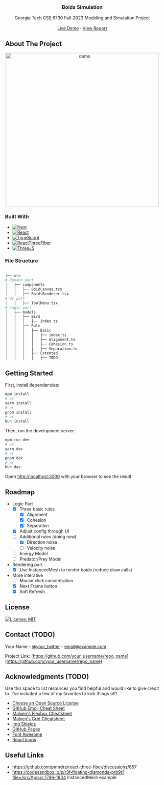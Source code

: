 
<br />
<div align="center">
  <!-- <a href="https://github.com/othneildrew/Best-README-Template">
    <img src="images/logo.png" alt="Logo" width="80" height="80">
  </a> -->

  <h3 align="center">Boids Simulation</h3>

  <p align="center">
    Georgia Tech CSE 6730 Fall-2023 Modeling and Simulation Project
    <br />
    <!-- <a href="https://github.com/othneildrew/Best-README-Template"><strong>Explore the docs »</strong></a> -->
    <br />
    <a href="https://boids-gt.vercel.app/">Live Demo</a>
    ·
    <a href="https://typst.app/project/raPr6DOusWCrubeP9PTGQg">View Report</a>

  </p>
</div>

## About The Project

<p align="center">
  <img src="https://boids-gt.vercel.app/demo.gif" alt="demo" width="500" height="auto">
</p>

### Built With

* [![Next][Next.js]][Next-url]
* [![React][React.js]][React-url]
* [![TypeScript][TypeScript]][TS-url]
* [![ReactThreeFiber][ReactThreeFiber]][R3F-url]
* [![ThreeJS][ThreeJS]][ThreeJS-url]

### File Structure

```bash
.
├── src
# Render part
│   ├── components
│   │   ├── BoidCanvas.tsx
│   │   ├── BoidsRenderer.tsx
# UI part
│   │   ├── ToolMenu.tsx
# Logic part
│   ├── models
│   │   ├── Bird
│   │   │   ├── index.ts
│   │   ├── Rule
│   │   │   ├── Basic
│   │   │   │   ├── index.ts
│   │   │   │   ├── Alignment.ts
│   │   │   │   ├── Cohesion.ts
│   │   │   │   ├── Separation.ts
│   │   │   ├── Extented
│   │   │   │   ├── TODO
```

## Getting Started

First, install dependencies:

```bash
npm install
# or
yarn install
# or
pnpm install
# or
bun install
```

Then, run the development server:

```bash
npm run dev
# or
yarn dev
# or
pnpm dev
# or
bun dev
```

Open [http://localhost:3000](http://localhost:3000) with your browser to see the result.

## Roadmap

* Logic Part
  * [x] Three basic rules
    * [x] Alignment
    * [x] Cohesion
    * [x] Separation
  * [x] Adjust config through UI
  * [ ] Additional rules (doing now)
    * [x] Direction noise
    * [ ] Velocity noise
  * [ ] Energy Model
  * [ ] Predator/Prey Model

* Rendering part
  * [x] Use InstancedMesh to render boids (reduce draw calls)

* More interative
  * [ ] Mouse click concentration
  * [x] Next Frame button
  * [x] Soft Refresh

## License

[![License: MIT](https://img.shields.io/badge/License-MIT-yellow.svg)](https://opensource.org/licenses/MIT)

## Contact (TODO)

Your Name - [@your_twitter](https://twitter.com/your_username) - <email@example.com>

Project Link: [https://github.com/your_username/repo_name](https://github.com/your_username/repo_name)

## Acknowledgments (TODO)

Use this space to list resources you find helpful and would like to give credit to. I've included a few of my favorites to kick things off!

* [Choose an Open Source License](https://choosealicense.com)
* [GitHub Emoji Cheat Sheet](https://www.webpagefx.com/tools/emoji-cheat-sheet)
* [Malven's Flexbox Cheatsheet](https://flexbox.malven.co/)
* [Malven's Grid Cheatsheet](https://grid.malven.co/)
* [Img Shields](https://shields.io)
* [GitHub Pages](https://pages.github.com)
* [Font Awesome](https://fontawesome.com)
* [React Icons](https://react-icons.github.io/react-icons/search)

## Useful Links

* <https://github.com/pmndrs/react-three-fiber/discussions/857>
* <https://codesandbox.io/s/r3f-floating-diamonds-prb9t?file=/src/App.js:1796-1804> InstancedMesh example

<!-- MARKDOWN LINKS & IMAGES -->
<!-- https://www.markdownguide.org/basic-syntax/#reference-style-links -->
<!-- MARKDOWN LINKS & IMAGES -->
<!-- https://www.markdownguide.org/basic-syntax/#reference-style-links -->
[Next.js]: https://img.shields.io/badge/next.js-000000?style=for-the-badge&logo=nextdotjs&logoColor=white
[Next-url]: https://nextjs.org/
[React.js]: https://img.shields.io/badge/React-20232A?style=for-the-badge&logo=react&logoColor=61DAFB
[React-url]: https://reactjs.org/
[TypeScript]: https://img.shields.io/badge/TypeScript-007ACC?style=for-the-badge&logo=typescript&logoColor=white
[TS-url]: https://www.typescriptlang.org/
[ReactThreeFiber]: https://img.shields.io/badge/React%20Three%20Fiber-000000?style=for-the-badge&logo=react&logoColor=white
[R3F-url]: https://docs.pmnd.rs/react-three-fiber/getting-started/introduction
[ThreeJS]: https://img.shields.io/badge/ThreeJS-black?style=for-the-badge&logo=three.js&logoColor=white
[ThreeJS-url]: https://threejs.org/
